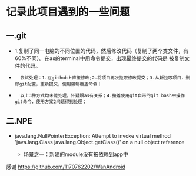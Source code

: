 # 记录此项目遇到的一些问题

## 一.git

+ 1.复制了同一电脑的不同位置的代码，然后修改代码（复制了两个类文件，有60%不同）。在as的terminal中用命令提交，出现最终提交的代码是
被复制文件的代码。
+       尝试处理：1.在github上直接修改;2.将项目再次拉取修改提交；3.从新拉取项目，删除git配置，重新提交，使用强制覆盖命令；
+       以上3种方式均未能处理，怀疑跟as有关系；4.接着使用git自带的git bash中操作git命令，使用方案2问题得到处理；

## 二.NPE
+ java.lang.NullPointerException: 
Attempt to invoke virtual method 'java.lang.Class java.lang.Object.getClass()' on a null object reference

    + 场景之一：新建的module没有被依赖到app中



感谢
    https://github.com/1170762202/WanAndroid